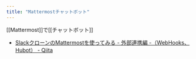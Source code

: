 ```yaml
---
title: "Mattermostチャットボット"
---
```


[[Mattermost]]で[[チャットボット]]
- [SlackクローンのMattermostを使ってみる - 外部連携編 -（WebHooks、Hubot） - Qiita](https://qiita.com/terukizm/items/4524249dd7f1298fdc06)

